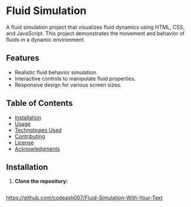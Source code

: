 # Fluid Simulation

A fluid simulation project that visualizes fluid dynamics using HTML, CSS, and JavaScript. This project demonstrates the movement and behavior of fluids in a dynamic environment.

## Features

- Realistic fluid behavior simulation.
- Interactive controls to manipulate fluid properties.
- Responsive design for various screen sizes.

## Table of Contents

- [Installation](#installation)
- [Usage](#usage)
- [Technologies Used](#technologies-used)
- [Contributing](#contributing)
- [License](#license)
- [Acknowledgments](#acknowledgments)

## Installation

1. **Clone the repository:**
   ```bash
  https://github.com/codeash007/Fluid-Simulation-With-Your-Text
